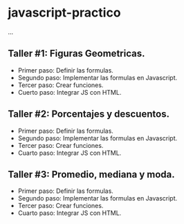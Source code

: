 # javascript-practico

...

## Taller #1: Figuras Geometricas.

- Primer paso: Definir las formulas.
- Segundo paso: Implementar las formulas en Javascript.
- Tercer paso: Crear funciones.
- Cuerto paso: Integrar JS con HTML.

## Taller #2: Porcentajes y descuentos.

- Primer paso: Definir las formulas.
- Segundo paso: Implementar las formulas en Javascript.
- Tercer paso: Crear funciones.
- Cuarto paso: Integrar JS con HTML.

## Taller #3: Promedio, mediana y moda.

- Primer paso: Definir las formulas.
- Segundo paso: Implementar las formulas en Javascript.
- Tercer paso: Crear funciones.
- Cuarto paso: Integrar JS con HTML.